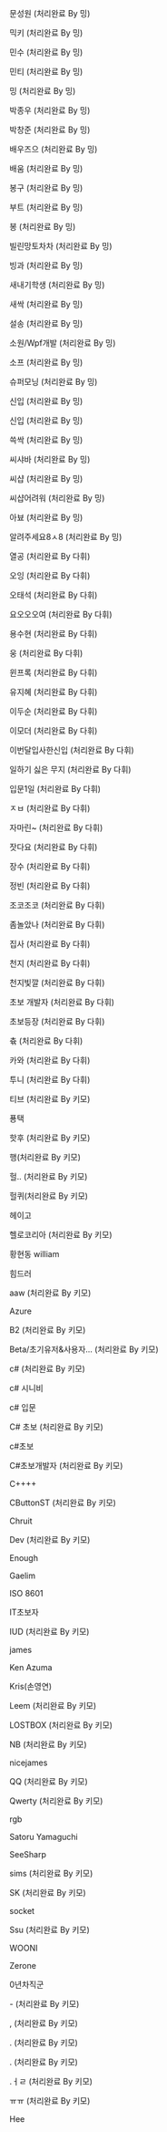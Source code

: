 문성원 (처리완료 By 밍)

믹키 (처리완료 By 밍)

민수 (처리완료 By 밍)

민티 (처리완료 By 밍)

밍 (처리완료 By 밍)

박종우 (처리완료 By 밍)

박창준 (처리완료 By 밍)

배우즈으 (처리완료 By 밍)

배움 (처리완료 By 밍)

봉구 (처리완료 By 밍)

부트 (처리완료 By 밍)

봉 (처리완료 By 밍)

빌린망토차차 (처리완료 By 밍)

빙과 (처리완료 By 밍)

새내기학생 (처리완료 By 밍)

새싹 (처리완료 By 밍)

설송 (처리완료 By 밍)

소원/Wpf개발 (처리완료 By 밍)

소프 (처리완료 By 밍)

슈퍼모닝 (처리완료 By 밍)

신입 (처리완료 By 밍)

신입 (처리완료 By 밍)

쓱싹 (처리완료 By 밍)

씨샤바 (처리완료 By 밍)

씨샵 (처리완료 By 밍)

씨샵어려워 (처리완료 By 밍)

아뵤 (처리완료 By 밍)

알려주세요8ㅅ8 (처리완료 By 밍)

열공 (처리완료 By 다휘)

오잉 (처리완료 By 다휘)

오태석 (처리완료 By 다휘)

요오오오여 (처리완료 By 다휘)

용수현 (처리완료 By 다휘)

웅 (처리완료 By 다휘)

윈프록 (처리완료 By 다휘)

유지혜 (처리완료 By 다휘)

이두순 (처리완료 By 다휘)

이모더 (처리완료 By 다휘)

이번달입사한신입 (처리완료 By 다휘)

일하기 싫은 무지 (처리완료 By 다휘)

입문1일 (처리완료 By 다휘)

ㅈㅂ (처리완료 By 다휘)

자마린~ (처리완료 By 다휘)

잣다요 (처리완료 By 다휘)

장수 (처리완료 By 다휘)

정빈 (처리완료 By 다휘)

조코조코 (처리완료 By 다휘)

좀놀았나 (처리완료 By 다휘)

집사 (처리완료 By 다휘)

천지 (처리완료 By 다휘)

천지빛깔 (처리완료 By 다휘)

초보 개발자 (처리완료 By 다휘)

초보등장 (처리완료 By 다휘)

츆 (처리완료 By 다휘)

카와 (처리완료 By 다휘)

투니 (처리완료 By 다휘)

티브  (처리완료 By 키모)

푱택

핫후  (처리완료 By 키모)

행(처리완료 By 키모)

헐..  (처리완료 By 키모)

헐퀴(처리완료 By 키모)

헤이고

헬로코리아 (처리완료 By 키모)

황현동 william

힘드러

aaw  (처리완료 By 키모)

Azure

B2  (처리완료 By 키모)

Beta/초기유저&사용자... (처리완료 By 키모)

c#  (처리완료 By 키모)

c# 시니비

c# 입문

C# 초보 (처리완료 By 키모)

c#초보

C#초보개발자  (처리완료 By 키모)

C++++

CButtonST (처리완료 By 키모)

Chruit

Dev  (처리완료 By 키모)

Enough

Gaelim

ISO 8601

IT초보자

IUD  (처리완료 By 키모)

james

Ken Azuma

Kris(손영연)

Leem (처리완료 By 키모)

LOSTBOX  (처리완료 By 키모)

NB  (처리완료 By 키모)

nicejames

QQ  (처리완료 By 키모)

Qwerty  (처리완료 By 키모)

rgb

Satoru Yamaguchi

SeeSharp

sims (처리완료 By 키모)

SK (처리완료 By 키모)

socket

Ssu  (처리완료 By 키모)

WOONI

Zerone

0년차직군

_-_ (처리완료 By 키모)

,   (처리완료 By 키모)

.     (처리완료 By 키모)

.     (처리완료 By 키모)

.ㅓㄹ (처리완료 By 키모)

ㅠㅠ  (처리완료 By 키모)

Hee
